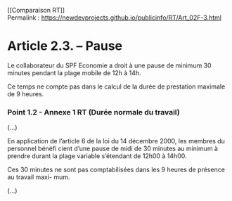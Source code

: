 [[Comparaison RT]]  
Permalink : https://newdevprojects.github.io/publicinfo/RT/Art_02F-3.html

# Article 2.3. – Pause

Le collaborateur du SPF Economie a droit à une pause de minimum 30 minutes pendant la plage mobile de 12h à 14h.

Ce temps ne compte pas dans le calcul de la durée de prestation maximale de 9 heures.

### Point 1.2 - Annexe 1 RT (Durée normale du travail)

(...)

En application de l’article 6 de la loi du 14 décembre 2000, les membres du personnel bénéfi
cient d’une pause de midi de 30 minutes au minimum à prendre durant la plage variable 
s’étendant de 12h00 à 14h00.

Ces 30 minutes ne sont pas comptabilisées dans les 9 heures de présence au travail maxi-
mum. 

(...)

